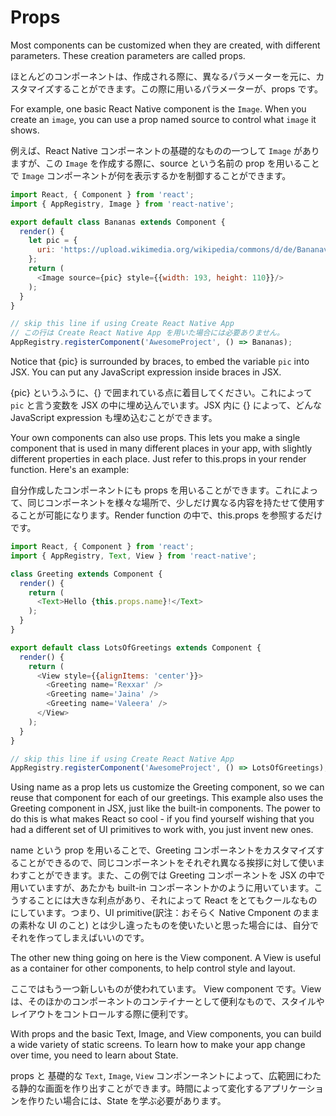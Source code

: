 # Props

Most components can be customized when they are created, with different parameters. These creation parameters are called props.

ほとんどのコンポーネントは、作成される際に、異なるパラメーターを元に、カスタマイズすることができます。この際に用いるパラメーターが、props です。

For example, one basic React Native component is the `Image`. When you create an `image`, you can use a prop named source to control what `image` it shows.

例えば、React Native コンポーネントの基礎的なものの一つして `Image` がありますが、この `Image` を作成する際に、source という名前の prop を用いることで `Image` コンポーネントが何を表示するかを制御することができます。

```js
import React, { Component } from 'react';
import { AppRegistry, Image } from 'react-native';

export default class Bananas extends Component {
  render() {
    let pic = {
      uri: 'https://upload.wikimedia.org/wikipedia/commons/d/de/Bananavarieties.jpg'
    };
    return (
      <Image source={pic} style={{width: 193, height: 110}}/>
    );
  }
}

// skip this line if using Create React Native App
// この行は Create React Native App を用いた場合には必要ありません。
AppRegistry.registerComponent('AwesomeProject', () => Bananas);
```

Notice that {pic} is surrounded by braces, to embed the variable `pic` into JSX. You can put any JavaScript expression inside braces in JSX.

{pic} というふうに、{} で囲まれている点に着目してください。これによって `pic` と言う変数を JSX の中に埋め込んでいます。JSX 内に {} によって、どんな JavaScript expression も埋め込むことができます。

Your own components can also use props. This lets you make a single component that is used in many different places in your app, with slightly different properties in each place. Just refer to this.props in your render function. Here's an example:

自分作成したコンポーネントにも props を用いることができます。これによって、同じコンポーネントを様々な場所で、少しだけ異なる内容を持たせて使用することが可能になります。Render function の中で、this.props を参照するだけです。

```js
import React, { Component } from 'react';
import { AppRegistry, Text, View } from 'react-native';

class Greeting extends Component {
  render() {
    return (
      <Text>Hello {this.props.name}!</Text>
    );
  }
}

export default class LotsOfGreetings extends Component {
  render() {
    return (
      <View style={{alignItems: 'center'}}>
        <Greeting name='Rexxar' />
        <Greeting name='Jaina' />
        <Greeting name='Valeera' />
      </View>
    );
  }
}

// skip this line if using Create React Native App
AppRegistry.registerComponent('AwesomeProject', () => LotsOfGreetings);
```

Using name as a prop lets us customize the Greeting component, so we can reuse that component for each of our greetings. This example also uses the Greeting component in JSX, just like the built-in components. The power to do this is what makes React so cool - if you find yourself wishing that you had a different set of UI primitives to work with, you just invent new ones.

name という prop を用いることで、Greeting コンポーネントをカスタマイズすることができるので、同じコンポーネントをそれぞれ異なる挨拶に対して使いまわすことができます。また、この例では Greeting コンポーネントを JSX の中で用いていますが、あたかも built-in コンポーネントかのように用いています。こうすることには大きな利点があり、それによって React   をとてもクールなものにしています。つまり、UI primitive(訳注：おそらく Native Cmponent のままの素朴な UI のこと) とは少し違ったものを使いたいと思った場合には、自分でそれを作ってしまえばいいのです。

The other new thing going on here is the View component. A View is useful as a container for other components, to help control style and layout.

ここではもう一つ新しいものが使われています。 View component です。View は、そのほかのコンポーネントのコンテイナーとして便利なもので、スタイルやレイアウトをコントロールする際に便利です。

With props and the basic Text, Image, and View components, you can build a wide variety of static screens. To learn how to make your app change over time, you need to learn about State.

props と 基礎的な `Text`, `Image`, `View` コンポンーネントによって、広範囲にわたる静的な画面を作り出すことができます。時間によって変化するアプリケーションを作りたい場合には、State を学ぶ必要があります。